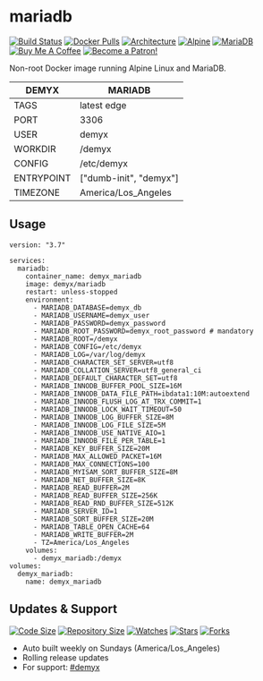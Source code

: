 # mariadb
[![Build Status](https://img.shields.io/travis/demyxco/mariadb?style=flat)](https://travis-ci.org/demyxco/mariadb)
[![Docker Pulls](https://img.shields.io/docker/pulls/demyx/mariadb?style=flat&color=blue)](https://hub.docker.com/r/demyx/mariadb)
[![Architecture](https://img.shields.io/badge/linux-amd64-important?style=flat&color=blue)](https://hub.docker.com/r/demyx/mariadb)
[![Alpine](https://img.shields.io/badge/alpine-3.11.3-informational?style=flat&color=blue)](https://hub.docker.com/r/demyx/mariadb)
[![MariaDB](https://img.shields.io/badge/mariadb-10.4.10-informational?style=flat&color=blue)](https://hub.docker.com/r/demyx/mariadb)
[![Buy Me A Coffee](https://img.shields.io/badge/buy_me_coffee-$5-informational?style=flat&color=blue)](https://www.buymeacoffee.com/VXqkQK5tb)
[![Become a Patron!](https://img.shields.io/badge/become%20a%20patron-$5-informational?style=flat&color=blue)](https://www.patreon.com/bePatron?u=23406156)

Non-root Docker image running Alpine Linux and MariaDB.

DEMYX | MARIADB
--- | ---
TAGS | latest edge
PORT | 3306
USER | demyx
WORKDIR | /demyx
CONFIG | /etc/demyx
ENTRYPOINT | ["dumb-init", "demyx"]
TIMEZONE | America/Los_Angeles

## Usage
```
version: "3.7"

services:
  mariadb:
    container_name: demyx_mariadb
    image: demyx/mariadb
    restart: unless-stopped
    environment:
      - MARIADB_DATABASE=demyx_db
      - MARIADB_USERNAME=demyx_user
      - MARIADB_PASSWORD=demyx_password
      - MARIADB_ROOT_PASSWORD=demyx_root_password # mandatory
      - MARIADB_ROOT=/demyx
      - MARIADB_CONFIG=/etc/demyx
      - MARIADB_LOG=/var/log/demyx
      - MARIADB_CHARACTER_SET_SERVER=utf8
      - MARIADB_COLLATION_SERVER=utf8_general_ci
      - MARIADB_DEFAULT_CHARACTER_SET=utf8
      - MARIADB_INNODB_BUFFER_POOL_SIZE=16M
      - MARIADB_INNODB_DATA_FILE_PATH=ibdata1:10M:autoextend
      - MARIADB_INNODB_FLUSH_LOG_AT_TRX_COMMIT=1
      - MARIADB_INNODB_LOCK_WAIT_TIMEOUT=50
      - MARIADB_INNODB_LOG_BUFFER_SIZE=8M
      - MARIADB_INNODB_LOG_FILE_SIZE=5M
      - MARIADB_INNODB_USE_NATIVE_AIO=1
      - MARIADB_INNODB_FILE_PER_TABLE=1
      - MARIADB_KEY_BUFFER_SIZE=20M
      - MARIADB_MAX_ALLOWED_PACKET=16M
      - MARIADB_MAX_CONNECTIONS=100
      - MARIADB_MYISAM_SORT_BUFFER_SIZE=8M
      - MARIADB_NET_BUFFER_SIZE=8K
      - MARIADB_READ_BUFFER=2M
      - MARIADB_READ_BUFFER_SIZE=256K
      - MARIADB_READ_RND_BUFFER_SIZE=512K
      - MARIADB_SERVER_ID=1
      - MARIADB_SORT_BUFFER_SIZE=20M
      - MARIADB_TABLE_OPEN_CACHE=64
      - MARIADB_WRITE_BUFFER=2M
      - TZ=America/Los_Angeles
    volumes:
      - demyx_mariadb:/demyx
volumes:
  demyx_mariadb:
    name: demyx_mariadb
```

## Updates & Support
[![Code Size](https://img.shields.io/github/languages/code-size/demyxco/mariadb?style=flat&color=blue)](https://github.com/demyxco/mariadb)
[![Repository Size](https://img.shields.io/github/repo-size/demyxco/mariadb?style=flat&color=blue)](https://github.com/demyxco/mariadb)
[![Watches](https://img.shields.io/github/watchers/demyxco/mariadb?style=flat&color=blue)](https://github.com/demyxco/mariadb)
[![Stars](https://img.shields.io/github/stars/demyxco/mariadb?style=flat&color=blue)](https://github.com/demyxco/mariadb)
[![Forks](https://img.shields.io/github/forks/demyxco/mariadb?style=flat&color=blue)](https://github.com/demyxco/mariadb)

* Auto built weekly on Sundays (America/Los_Angeles)
* Rolling release updates
* For support: [#demyx](https://webchat.freenode.net/?channel=#demyx)
